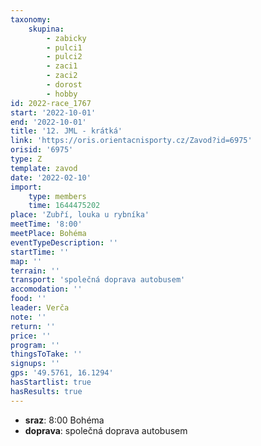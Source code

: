 ```yaml
---
taxonomy:
    skupina:
        - zabicky
        - pulci1
        - pulci2
        - zaci1
        - zaci2
        - dorost
        - hobby
id: 2022-race_1767
start: '2022-10-01'
end: '2022-10-01'
title: '12. JML - krátká'
link: 'https://oris.orientacnisporty.cz/Zavod?id=6975'
orisid: '6975'
type: Z
template: zavod
date: '2022-02-10'
import:
    type: members
    time: 1644475202
place: 'Zubří, louka u rybníka'
meetTime: '8:00'
meetPlace: Bohéma
eventTypeDescription: ''
startTime: ''
map: ''
terrain: ''
transport: 'společná doprava autobusem'
accomodation: ''
food: ''
leader: Verča
note: ''
return: ''
price: ''
program: ''
thingsToTake: ''
signups: ''
gps: '49.5761, 16.1294'
hasStartlist: true
hasResults: true
---
```


* **sraz**: 8:00 Bohéma
* **doprava**: společná doprava autobusem
